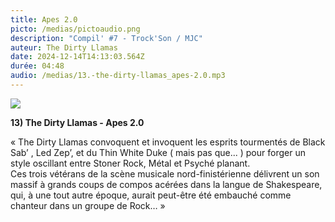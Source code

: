 ```yaml
---
title: Apes 2.0
picto: /medias/pictoaudio.png
description: "Compil' #7 - Trock'Son / MJC"
auteur: The Dirty Llamas
date: 2024-12-14T14:13:03.564Z
durée: 04:48
audio: /medias/13.-the-dirty-llamas_apes-2.0.mp3
---
```

![](/medias/dlc_compil_250.png)

**13) The Dirty Llamas - Apes 2.0** 

« The Dirty Llamas convoquent et invoquent les esprits tourmentés de Black Sab’ , Led Zep’, et du Thin White Duke ( mais pas que... ) pour forger un style oscillant entre Stoner Rock, Métal et Psyché planant. \
Ces trois vétérans de la scène musicale nord-finistérienne délivrent un son massif à grands coups de compos acérées dans la langue de Shakespeare, qui, à une tout autre époque, aurait peut-être été embauché comme chanteur dans un groupe de Rock… »